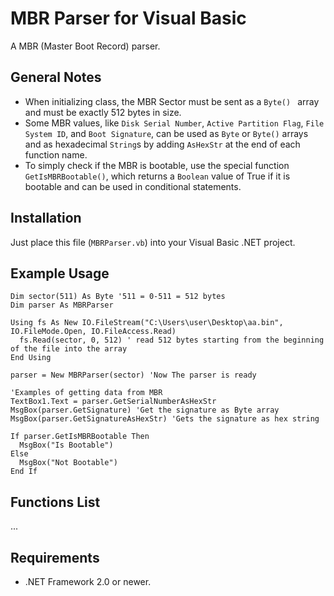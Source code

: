 # MBR Parser for Visual Basic
A MBR (Master Boot Record) parser.

## General Notes
- When initializing class, the MBR Sector must be sent as a `Byte() ` array and must be exactly 512 bytes in size.
- Some MBR values, like `Disk Serial Number`, `Active Partition Flag`, `File System ID`, and `Boot Signature`, can be used as `Byte` or `Byte()` arrays and as hexadecimal `String`s by adding `AsHexStr` at the end of each function name.
- To simply check if the MBR is bootable, use the special function `GetIsMBRBootable()`, which returns a `Boolean` value of True if it is bootable and can be used in conditional statements.

## Installation
Just place this file (`MBRParser.vb`) into your Visual Basic .NET project.

## Example Usage
```
Dim sector(511) As Byte '511 = 0-511 = 512 bytes
Dim parser As MBRParser

Using fs As New IO.FileStream("C:\Users\user\Desktop\aa.bin", IO.FileMode.Open, IO.FileAccess.Read)
  fs.Read(sector, 0, 512) ' read 512 bytes starting from the beginning of the file into the array
End Using

parser = New MBRParser(sector) 'Now The parser is ready

'Examples of getting data from MBR
TextBox1.Text = parser.GetSerialNumberAsHexStr
MsgBox(parser.GetSignature) 'Get the signature as Byte array
MsgBox(parser.GetSignatureAsHexStr) 'Gets the signature as hex string

If parser.GetIsMBRBootable Then
  MsgBox("Is Bootable")
Else
  MsgBox("Not Bootable")
End If
```

## Functions List
...

## Requirements
- .NET Framework 2.0 or newer.
